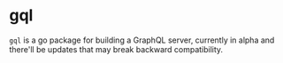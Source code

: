# gql

`gql` is a go package for building a GraphQL server, currently in alpha and there'll be updates that may break backward compatibility.